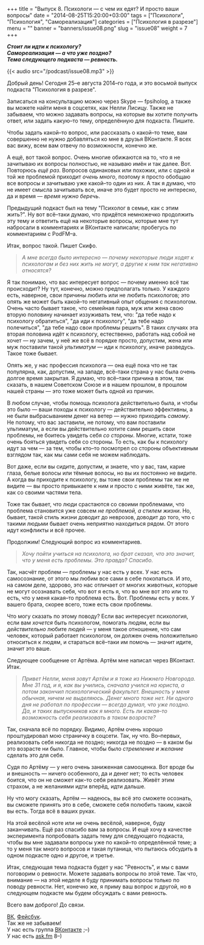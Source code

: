 +++
title = "Выпуск 8. Психологи — с чем их едят? И просто ваши вопросы"
date = "2014-08-25T15:20:00+03:00"
tags = ["Психологи", "Психология", "Самореализация"]
categories = ["Психология в разрезе"]
menu = ""
banner = "banners/issue08.png"
slug = "issue08"
weight = 7
+++

***Стоит ли идти к психологу?***<br>
***Самореализация — а что уже поздно?***<br>
***Тема следующего подкаста — ревность.***

{{< audio src="/podcast/issue08.mp3" >}}

Добрый день! Сегодня 25–е августа 2014–го года, и это восьмой выпуск подкаста "Психология в разрезе".

Записаться на консультацию можно через Skype — fpsiholog, а также вы можете найти меня в соцсетях, как Нелли Лисицу. Также не забываем, что можно задавать вопросы, на которые вы хотите получить ответ, или задать какую–то тему, определённую для подкаста. Пишите.

Чтобы задать какой–то вопрос, или рассказать о какой–то теме, вам совершенно не нужно добавляться ко мне в друзья ВКонтакте. Я всех вас вижу, всем вам отвечу по возможности, конечно же.

А ещё, вот такой вопрос. Очень многие обижаются на то, что я не зачитываю их вопросы полностью, не называю имён и так далее. Вот. Повторюсь *ещё раз*. Вопросов одинаковых или похожих, или с одной и той же проблемой приходит *очень много*, поэтому я просто обобщаю все вопросы и зачитываю уже какой–то один из них. А так я думаю, что не имеет смысла зачитывать все, иначе это будет просто не интересно, да и время — *время нужно беречь*.
<!--more-->

Предыдущий подкаст был на тему "Психолог в семье, как с этим жить?". Ну вот всё–таки думаю, что придётся немножечко продолжить эту тему и ответить ещё на некоторые вопросы, которые мне тут набросали в комментариях и ВКонтакте написали; пробегусь по комментариям с PodFM–а.

Итак, вопрос такой. Пишет Скифо.

>*А мне всегда было интересно — почему некоторые люди ходят к психологам и без них жить не могут, а другие к ним так негативно относятся?*

Я так понимаю, что вас интересует вопрос — почему именно всё так происходит? Ну тут, конечно, можно предполагать только. У каждого есть, наверное, свои причины любить или не любить психологов; это опять же может быть какой–то негативный опыт общения с психологом. Очень часто бывает такое, что семейная пара, муж или жена свою вторую половину начинает иззуживать тем, что: "да тебе надо к психологу обратиться", "да иди к психологу", "да тебе надо полечиться", "да тебе надо свои проблемы решить". В таких случаях эта вторая половина идёт к психологу, естественно, работать над собой не хочет — ну зачем, у неё же всё в порядке просто, допустим, жена или муж поставили такой *ультиматум* — иди к психологу, иначе разведусь. Такое тоже бывает.

Опять же, у нас профессия психолога — она ещё пока что не так популярна, как, допустим, на западе, всё–таки страна у нас была очень долгое время закрытая. Я думаю, что всё–таки причина в этом, так сказать, в нашем Советском Союзе и в нашем прошлом, в прошлом нашей страны — это тоже может быть одной из причин.

В любом случае, чтобы помощь психолога действительно была, и чтобы это было — ваши походы к психологу — действительно эффективны, а не были выбрасыванием денег на ветер — нужно приходить *самому*. Не потому, что вас заставили, не потому, что вам поставили ультиматум, а если вы действительно хотите сами решить свои проблемы, не боитесь увидеть себя *со стороны*. Многие, кстати, тоже очень бояться увидеть себя со стороны. То есть, как бы к психологу идут за чем — за тем, чтобы кто–то посмотрел со стороны объективным взглядом так, как мы сами себя не можем наблюдать.

Вот даже, если вы сидите, допустим, и знаете, что у вас, там, карие глаза, белые волосы или тёмные волосы, но вы их постоянно не видите. А когда вы приходите к психологу, вы тоже свои проблемы так же не видите — вы просто привыкаете к ним и просто с ними живёте, так же, как со своими частями тела.

Тоже так бывает, что люди срастаются со своими проблемами, что проблема становится уже совсем *не проблемой, а стилем жизни*. Но, бывает, такой стиль жизни доводит до неврозов, доводит до того, что с такими людьми бывает очень неприятно находиться рядом. От этого идут конфликты и всё прочее.

Продолжим! Следующий вопрос из комментариев.

>*Хочу пойти учиться на психолога, но брат сказал, что это значит, что у меня есть проблемы. Это правда? Спасибо.*

Так, насчёт проблем — проблемы у нас есть у всех. У нас есть самосознание, от этого мы любим все сами в себе покопаться. И это, на самом деле, здорово, это нас отличает от многих животных, которые не могут осознавать себя, что вот я есть я, что во мне вот это или то есть, что у меня какая–то проблема есть. Вот. Проблемы есть у всех. У вашего брата, скорее всего, тоже есть свои проблемы.

Что могу сказать по этому поводу? Если вас интересует психология, если вам *хочется* быть психологом, помогать людям, если вы *действительно* любите людей — у меня такое отношение, что сам человек, который работает психологом, он должен очень положительно относиться к людям, и стараться всё–таки им помочь — значит идите, значит это ваше.

Следующее сообщение от Артёма. Артём мне написал через ВКонтакт. Итак.

>*Привет Нелли, меня зовут Артём и я тоже из Нижнего Новгорода. Мне 31 год, и я, как вы учились, сначала учился на юриста, а потом закончил психологический факультет. Внешность у меня обычная, ничем не выделяюсь. Денег много тоже нет. Ни одного дня не работал по профессии — всегда думал, что уже поздно. Да, и таких выпускников как я много. Есть ли какая–то возможность себя реализовать в таком возрасте?*

Так, сначала всё по порядку. Видимо, Артём очень хорошо проштудировал мою страничку в соцсети. Так, ну что. Во–первых, реализовать себя никогда не поздно; никогда не поздно — в каком бы это возрасте ни было. Главное, чтобы было *стремление и желание* сделать это для себя.

Судя по Артёму — у него очень заниженная самооценка. Вот вроде бы и внешность — ничего особенного, да и денег нет; то есть человек боится, что он не сможет как–то себя реализовать. Живёт этим страхом, а не желаниями идти вперёд, идти дальше.

Ну что могу сказать, Артём — надеюсь, вы всё это сможете осознать, вы сможете принять это в себе, сможете себя полюбить таким, какой вы есть. Тогда всё в ваших руках.

На этой весёлой ноте или не очень весёлой, наверное, буду заканчивать. Ещё раз спасибо вам за вопросы. И ещё хочу в качестве эксперимента попробовать задать тему для следующего подкаста, чтобы вы мне задавали вопросы уже по какой–то определённой теме; а то у меня так много вопросов и такая путаница, что пытаюсь обсудить в одном подкасте одно и другое, и третье.

Итак, следующая тема подкаста будет у нас "Ревность", и мы с вами поговорим о ревности. Можете задавать вопросы по этой теме. Так что, внимание — на этой неделе я буду принимать вопросы только по поводу ревности. Нет, конечно же, я приму ваш вопрос и другой, но в следующем подкасте мы будем обсуждать с вами ревность.

Всего вам доброго! До связи.


<a href="https://vk.com/sunnybunnyf">ВК</a>, <a href="https://www.facebook.com/SunnyBunnyF">Фейсбук</a>.<br>
Так же не забываем!<br>
У нас есть группа <a href="https://vk.com/fpsiholog">ВКонтакте</a> ;–)<br>
У нас есть <a href="http://ask.fm/fpsiholog">ask.fm</a> 8–)